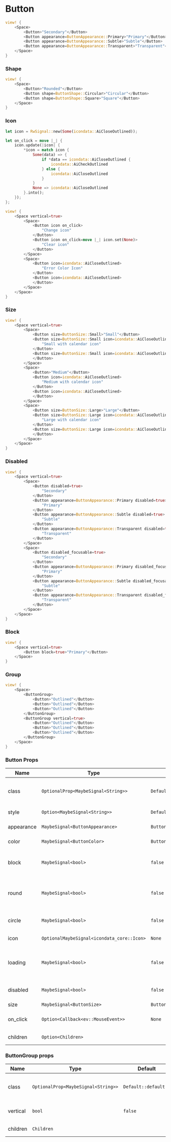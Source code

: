 # Button

```rust demo
view! {
    <Space>
        <Button>"Secondary"</Button>
        <Button appearance=ButtonAppearance::Primary>"Primary"</Button>
        <Button appearance=ButtonAppearance::Subtle>"Subtle"</Button>
        <Button appearance=ButtonAppearance::Transparent>"Transparent"</Button>
    </Space>
}
```

### Shape

```rust demo
view! {
    <Space>
        <Button>"Rounded"</Button>
        <Button shape=ButtonShape::Circular>"Circular"</Button>
        <Button shape=ButtonShape::Square>"Square"</Button>
    </Space>
}
```

### Icon

```rust demo
let icon = RwSignal::new(Some(icondata::AiCloseOutlined));

let on_click = move |_| {
    icon.update(|icon| {
        *icon = match icon {
            Some(data) => {
                if *data == icondata::AiCloseOutlined {
                    icondata::AiCheckOutlined
                } else {
                    icondata::AiCloseOutlined
                }
            }
            None => icondata::AiCloseOutlined
        }.into();
    });
};

view! {
    <Space vertical=true>
        <Space>
            <Button icon on_click>
                "Change icon"
            </Button>
            <Button icon on_click=move |_| icon.set(None)>
                "Clear icon"
            </Button>
        </Space>
        <Space>
            <Button icon=icondata::AiCloseOutlined>
                "Error Color Icon"
            </Button>
            <Button icon=icondata::AiCloseOutlined>
            </Button>
        </Space>
    </Space>
}
```

### Size

```rust demo
view! {
    <Space vertical=true>
        <Space>
            <Button size=ButtonSize::Small>"Small"</Button>
            <Button size=ButtonSize::Small icon=icondata::AiCloseOutlined>
                "Small with calendar icon"
            </Button>
            <Button size=ButtonSize::Small icon=icondata::AiCloseOutlined>
            </Button>
        </Space>
        <Space>
            <Button>"Medium"</Button>
            <Button icon=icondata::AiCloseOutlined>
                "Medium with calendar icon"
            </Button>
            <Button icon=icondata::AiCloseOutlined>
            </Button>
        </Space>
        <Space>
            <Button size=ButtonSize::Large>"Large"</Button>
            <Button size=ButtonSize::Large icon=icondata::AiCloseOutlined>
                "Large with calendar icon"
            </Button>
            <Button size=ButtonSize::Large icon=icondata::AiCloseOutlined>
            </Button>
        </Space>
    </Space>
}
```

### Disabled

```rust demo
view! {
    <Space vertical=true>
        <Space>
            <Button disabled=true>
                "Secondary"
            </Button>
            <Button appearance=ButtonAppearance::Primary disabled=true>
                "Primary"
            </Button>
            <Button appearance=ButtonAppearance::Subtle disabled=true>
                "Subtle"
            </Button>
            <Button appearance=ButtonAppearance::Transparent disabled=true>
                "Transparent"
            </Button>
        </Space>
        <Space>
            <Button disabled_focusable=true>
                "Secondary"
            </Button>
            <Button appearance=ButtonAppearance::Primary disabled_focusable=true>
                "Primary"
            </Button>
            <Button appearance=ButtonAppearance::Subtle disabled_focusable=true>
                "Subtle"
            </Button>
            <Button appearance=ButtonAppearance::Transparent disabled_focusable=true>
                "Transparent"
            </Button>
        </Space>
    </Space>
}
```

### Block

```rust demo
view! {
    <Space vertical=true>
        <Button block=true>"Primary"</Button>
    </Space>
}
```

### Group

```rust demo
view! {
    <Space>
        <ButtonGroup>
            <Button>"Outlined"</Button>
            <Button>"Outlined"</Button>
            <Button>"Outlined"</Button>
        </ButtonGroup>
        <ButtonGroup vertical=true>
            <Button>"Outlined"</Button>
            <Button>"Outlined"</Button>
            <Button>"Outlined"</Button>
        </ButtonGroup>
    </Space>
}
```

### Button Props

| Name | Type | Default | Description |
| --- | --- | --- | --- |
| class | `OptionalProp<MaybeSignal<String>>` | `Default::default()` | Additional classes for the button element. |
| style | `Option<MaybeSignal<String>>` | `Default::default()` | Button's style. |
| appearance | `MaybeSignal<ButtonAppearance>` | `ButtonAppearance::Primary` | Button's variant. |
| color | `MaybeSignal<ButtonColor>` | `ButtonColor::Primary` | Button's color. |
| block | `MaybeSignal<bool>` | `false` | Whether the button is displayed as block. |
| round | `MaybeSignal<bool>` | `false` | Whether the button shows rounded corners. |
| circle | `MaybeSignal<bool>` | `false` | Whether the button is round. |
| icon | `OptionalMaybeSignal<icondata_core::Icon>` | `None` | The icon of the button. |
| loading | `MaybeSignal<bool>` | `false` | Whether the button shows the loading status. |
| disabled | `MaybeSignal<bool>` | `false` | Whether the button is disabled. |
| size | `MaybeSignal<ButtonSize>` | `ButtonSize::Medium` | Button size. |
| on_click | `Option<Callback<ev::MouseEvent>>` | `None` | Listen for button click events. |
| children | `Option<Children>` |  | Button's content. |

### ButtonGroup props

| Name     | Type                                | Default              | Description                               |
| -------- | ----------------------------------- | -------------------- | ----------------------------------------- |
| class    | `OptionalProp<MaybeSignal<String>>` | `Default::default()` | Additional classes for the group element. |
| vertical | `bool`                              | `false`              | Directions of buttons in the group.       |
| children | `Children`                          |                      | ButtonGroup's content.                    |
